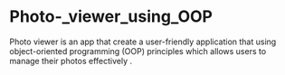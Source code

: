 # Photo-_viewer_using_OOP
Photo viewer is an app that create a user-friendly application that using object-oriented programming (OOP) principles which allows users to manage their photos effectively .
